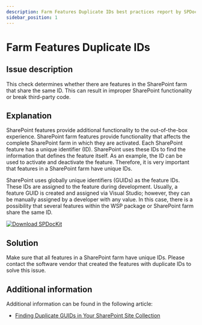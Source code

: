 ```yaml
---
description: Farm Features Duplicate IDs best practices report by SPDocKit determines whether there are features in the SharePoint farm that share the same ID.
sidebar_position: 1
---
```


# Farm Features Duplicate IDs

## Issue description

This check determines whether there are features in the SharePoint farm that share the same ID. This can result in improper SharePoint functionality or break third-party code.

## Explanation

SharePoint features provide additional functionality to the out-of-the-box experience. SharePoint farm features provide functionality that affects the complete SharePoint farm in which they are activated. Each SharePoint feature has a unique identifier \(ID\). SharePoint uses these IDs to find the information that defines the feature itself. As an example, the ID can be used to activate and deactivate the feature. Therefore, it is very important that features in a SharePoint farm have unique IDs.

SharePoint uses globally unique identifiers \(GUIDs\) as the feature IDs. These IDs are assigned to the feature during development. Usually, a feature GUID is created and assigned via Visual Studio; however, they can be manually assigned by a developer with any value. In this case, there is a possibility that several features within the WSP package or SharePoint farm share the same ID.

[![Download SPDocKit](/img/spdockit-download.png)](http://bit.ly/2US0Zna)

## Solution

Make sure that all features in a SharePoint farm have unique IDs. Please contact the software vendor that created the features with duplicate IDs to solve this issue.

## Additional information

Additional information can be found in the following article:

* [Finding Duplicate GUIDs in Your SharePoint Site Collection](https://sharepointinterface.com/2011/04/03/finding-duplicate-guids-in-your-sharepoint-site-collection/)


